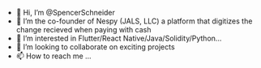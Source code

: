 - 👋 Hi, I’m @SpencerSchneider
- 👀 I’m the co-founder of Nespy (JALS, LLC) a platform that digitizes the change recieved when paying with cash
- 🌱 I’m interested in Flutter/React Native/Java/Solidity/Python...
- 💞️ I’m looking to collaborate on exciting projects
- 📫 How to reach me ...

<!---
SpencerSchneider/SpencerSchneider is a ✨ special ✨ repository because its `README.md` (this file) appears on your GitHub profile.
You can click the Preview link to take a look at your changes.
--->
